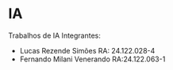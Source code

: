 # IA
Trabalhos de IA
Integrantes:
- Lucas Rezende Simões RA: 24.122.028-4
- Fernando Milani Venerando RA:24.122.063-1
